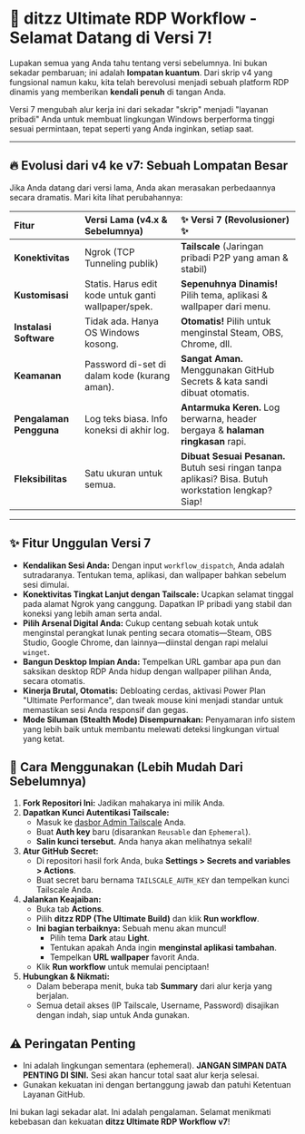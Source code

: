 # 🚀 ditzz Ultimate RDP Workflow - Selamat Datang di Versi 7!

Lupakan semua yang Anda tahu tentang versi sebelumnya. Ini bukan sekadar pembaruan; ini adalah **lompatan kuantum**. Dari skrip v4 yang fungsional namun kaku, kita telah berevolusi menjadi sebuah platform RDP dinamis yang memberikan **kendali penuh** di tangan Anda.

Versi 7 mengubah alur kerja ini dari sekadar "skrip" menjadi "layanan pribadi" Anda untuk membuat lingkungan Windows berperforma tinggi sesuai permintaan, tepat seperti yang Anda inginkan, setiap saat.

---

## 🔥 Evolusi dari v4 ke v7: Sebuah Lompatan Besar

Jika Anda datang dari versi lama, Anda akan merasakan perbedaannya secara dramatis. Mari kita lihat perubahannya:

| Fitur | Versi Lama (v4.x & Sebelumnya) | ✨ Versi 7 (Revolusioner) ✨ |
| :--- | :--- | :--- |
| **Konektivitas** | Ngrok (TCP Tunneling publik) | **Tailscale** (Jaringan pribadi P2P yang aman & stabil) |
| **Kustomisasi** | Statis. Harus edit kode untuk ganti wallpaper/spek. | **Sepenuhnya Dinamis!** Pilih tema, aplikasi & wallpaper dari menu. |
| **Instalasi Software** | Tidak ada. Hanya OS Windows kosong. | **Otomatis!** Pilih untuk menginstal Steam, OBS, Chrome, dll. |
| **Keamanan** | Password di-set di dalam kode (kurang aman). | **Sangat Aman.** Menggunakan GitHub Secrets & kata sandi dibuat otomatis. |
| **Pengalaman Pengguna**| Log teks biasa. Info koneksi di akhir log. | **Antarmuka Keren.** Log berwarna, header bergaya & **halaman ringkasan** rapi. |
| **Fleksibilitas** | Satu ukuran untuk semua. | **Dibuat Sesuai Pesanan.** Butuh sesi ringan tanpa aplikasi? Bisa. Butuh workstation lengkap? Siap! |

---

## ✨ Fitur Unggulan Versi 7

-   **Kendalikan Sesi Anda:** Dengan input `workflow_dispatch`, Anda adalah sutradaranya. Tentukan tema, aplikasi, dan wallpaper bahkan sebelum sesi dimulai.
-   **Konektivitas Tingkat Lanjut dengan Tailscale:** Ucapkan selamat tinggal pada alamat Ngrok yang canggung. Dapatkan IP pribadi yang stabil dan koneksi yang lebih aman serta andal.
-   **Pilih Arsenal Digital Anda:** Cukup centang sebuah kotak untuk menginstal perangkat lunak penting secara otomatis—Steam, OBS Studio, Google Chrome, dan lainnya—diinstal dengan rapi melalui `winget`.
-   **Bangun Desktop Impian Anda:** Tempelkan URL gambar apa pun dan saksikan desktop RDP Anda hidup dengan wallpaper pilihan Anda, secara otomatis.
-   **Kinerja Brutal, Otomatis:** Debloating cerdas, aktivasi Power Plan "Ultimate Performance", dan tweak mouse kini menjadi standar untuk memastikan sesi Anda responsif dan gegas.
-   **Mode Siluman (Stealth Mode) Disempurnakan:** Penyamaran info sistem yang lebih baik untuk membantu melewati deteksi lingkungan virtual yang ketat.

## 🚀 Cara Menggunakan (Lebih Mudah Dari Sebelumnya)

1.  **Fork Repositori Ini:** Jadikan mahakarya ini milik Anda.
2.  **Dapatkan Kunci Autentikasi Tailscale:**
    *   Masuk ke [dasbor Admin Tailscale](https://login.tailscale.com/admin/settings/keys) Anda.
    *   Buat **Auth key** baru (disarankan `Reusable` dan `Ephemeral`).
    *   **Salin kunci tersebut.** Anda hanya akan melihatnya sekali!
3.  **Atur GitHub Secret:**
    *   Di repositori hasil fork Anda, buka **Settings > Secrets and variables > Actions**.
    *   Buat secret baru bernama `TAILSCALE_AUTH_KEY` dan tempelkan kunci Tailscale Anda.
4.  **Jalankan Keajaiban:**
    *   Buka tab **Actions**.
    *   Pilih **ditzz RDP (The Ultimate Build)** dan klik **Run workflow**.
    *   **Ini bagian terbaiknya:** Sebuah menu akan muncul!
        *   Pilih tema **Dark** atau **Light**.
        *   Tentukan apakah Anda ingin **menginstal aplikasi tambahan**.
        *   Tempelkan **URL wallpaper** favorit Anda.
    *   Klik **Run workflow** untuk memulai penciptaan!
5.  **Hubungkan & Nikmati:**
    *   Dalam beberapa menit, buka tab **Summary** dari alur kerja yang berjalan.
    *   Semua detail akses (IP Tailscale, Username, Password) disajikan dengan indah, siap untuk Anda gunakan.

## ⚠️ Peringatan Penting

-   Ini adalah lingkungan sementara (ephemeral). **JANGAN SIMPAN DATA PENTING DI SINI.** Sesi akan hancur total saat alur kerja selesai.
-   Gunakan kekuatan ini dengan bertanggung jawab dan patuhi Ketentuan Layanan GitHub.

Ini bukan lagi sekadar alat. Ini adalah pengalaman. Selamat menikmati kebebasan dan kekuatan **ditzz Ultimate RDP Workflow v7**!
